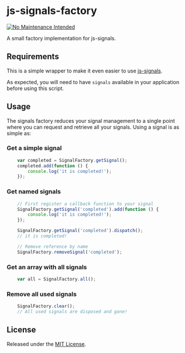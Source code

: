 js-signals-factory
==================

[![No Maintenance Intended](http://unmaintained.tech/badge.svg)](http://unmaintained.tech/)

A small factory implementation for js-signals.


## Requirements

This is a simple wrapper to make it even easier to use [js-signals](http://millermedeiros.github.io/js-signals/).

As expected, you will need to have `signals` available in your application before using this script.


## Usage

The signals factory reduces your signal management to a single point where you can request and retrieve all your signals. Using a signal is as simple as:


### Get a simple signal

```js
    var completed = SignalFactory.getSignal();
    completed.add(function () {
        console.log('it is completed!');
    });
```


### Get named signals

```js
    // First register a callback function to your signal
    SignalFactory.getSignal('completed').add(function () {
        console.log('it is completed!');
    });

    SignalFactory.getSignal('completed').dispatch();
    // it is completed!

    // Remove reference by name
    SignalFactory.removeSignal('completed');
```


### Get an array with all signals

```js
    var all = SignalFactory.all();
```


### Remove all used signals

```js
    SignalFactory.clear();
    // All used signals are disposed and gone!
```


## License

Released under the [MIT License](http://www.opensource.org/licenses/mit-license.php).
